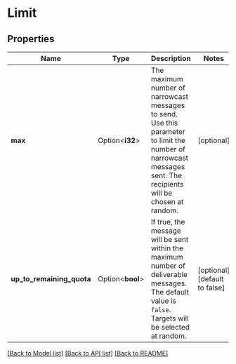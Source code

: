 # Limit

## Properties

Name | Type | Description | Notes
------------ | ------------- | ------------- | -------------
**max** | Option<**i32**> | The maximum number of narrowcast messages to send. Use this parameter to limit the number of narrowcast messages sent. The recipients will be chosen at random.  | [optional]
**up_to_remaining_quota** | Option<**bool**> | If true, the message will be sent within the maximum number of deliverable messages. The default value is `false`.  Targets will be selected at random.  | [optional][default to false]

[[Back to Model list]](../README.md#documentation-for-models) [[Back to API list]](../README.md#documentation-for-api-endpoints) [[Back to README]](../README.md)



